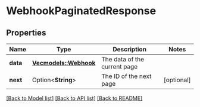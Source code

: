 # WebhookPaginatedResponse

## Properties

Name | Type | Description | Notes
------------ | ------------- | ------------- | -------------
**data** | [**Vec<models::Webhook>**](Webhook.md) | The data of the current page | 
**next** | Option<**String**> | The ID of the next page | [optional]

[[Back to Model list]](../README.md#documentation-for-models) [[Back to API list]](../README.md#documentation-for-api-endpoints) [[Back to README]](../README.md)


